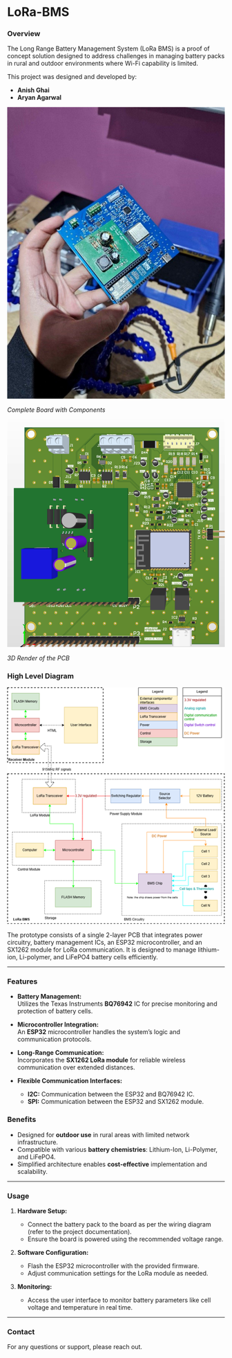# LoRa-BMS

### Overview
The Long Range Battery Management System (LoRa BMS) is a proof of concept solution designed to address challenges in managing battery packs in rural and outdoor environments where Wi-Fi capability is limited. 

This project was designed and developed by:

- **Anish Ghai**  
- **Aryan Agarwal**

![PCB Render](images/Complete_Board.jpg)

*Complete Board with Components*

![PCB Render](images/PCB_Render.png)

*3D Render of the PCB*

### High Level Diagram
![High Level Diagram](images/high-level-diagram.png)

The prototype consists of a single 2-layer PCB that integrates power circuitry, battery management ICs, an ESP32 microcontroller, and an SX1262 module for LoRa communication. It is designed to manage lithium-ion, Li-polymer, and LiFePO4 battery cells efficiently.

---
### Features

- **Battery Management:**  
  Utilizes the Texas Instruments **BQ76942** IC for precise monitoring and protection of battery cells.
  
- **Microcontroller Integration:**  
  An **ESP32** microcontroller handles the system’s logic and communication protocols.

- **Long-Range Communication:**  
  Incorporates the **SX1262 LoRa module** for reliable wireless communication over extended distances.

- **Flexible Communication Interfaces:**  
  - **I2C:** Communication between the ESP32 and BQ76942 IC.  
  - **SPI:** Communication between the ESP32 and SX1262 module.

### Benefits

- Designed for **outdoor use** in rural areas with limited network infrastructure.
- Compatible with various **battery chemistries**: Lithium-Ion, Li-Polymer, and LiFePO4.
- Simplified architecture enables **cost-effective** implementation and scalability.

---

### Usage

1. **Hardware Setup:**
   - Connect the battery pack to the board as per the wiring diagram (refer to the project documentation).
   - Ensure the board is powered using the recommended voltage range.

2. **Software Configuration:**
   - Flash the ESP32 microcontroller with the provided firmware.
   - Adjust communication settings for the LoRa module as needed.

3. **Monitoring:**
   - Access the user interface to monitor battery parameters like cell voltage and temperature in real time.

---

### Contact

For any questions or support, please reach out.